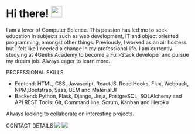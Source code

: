 <h1>Hi there! <img src="https://raw.githubusercontent.com/MartinHeinz/MartinHeinz/master/wave.gif" width="30px"> </h1>

I am a lover of Computer Science. This passion has led me to seek education in subjects such as web development, IT and object oriented programming, amongst other things. 
Previously, I worked as an air hostess but I felt like I needed a change in my professional life. I am currently studying at 4Geeks Academy to become a Full-Stack developer and pursue my dream job. Always eager to learn more. 

PROFESSIONAL SKILLS
- Fontend: HTML, CSS, Javascript, ReactJS, ReactHooks, Flux, Webpack, NPM,Bootstrap, Sass, BEM and MaterialUI
- Backend: Python, Flask, Django, Jinja, PostgreSQL, SQLAlchemy and API REST
Tools: Git, Command line, Scrum, Kanban and Heroku
 
 Always looking to collaborate on interesting projects.
 
CONTACT DETAILS
[<img src="https://img.icons8.com/doodle/48/000000/linkedin--v2.png"/>](https://www.linkedin.com/in/rafaelagcalves) 
[<img src="https://img.icons8.com/fluent/48/000000/gmail--v1.png"/>](mailto:rafaelagcalves@gmail.com) 



